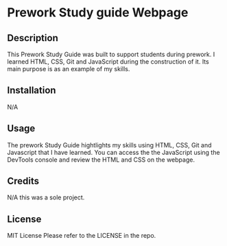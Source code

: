 # Prework Study guide Webpage

## Description

This Prework Study Guide was built to support students during prework.  I learned HTML, CSS, Git and JavaScript during the construction of it. Its main purpose is as an example of my skills.

## Installation

N/A 

## Usage

The prework Study Guide hightlights my skills using HTML, CSS, Git and Javascript that I have learned.  You can access the the JavaScript using the DevTools console and review the HTML and CSS on the webpage.

## Credits

N/A this was a sole project.

## License

MIT License
Please refer to the LICENSE in the repo.